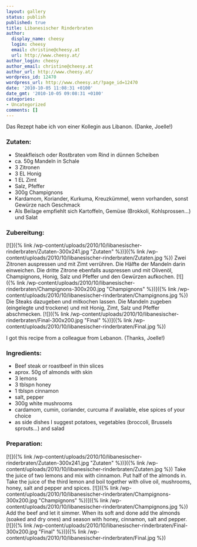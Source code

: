 ```yaml
---
layout: gallery
status: publish
published: true
title: Libanesischer Rinderbraten
author:
  display_name: cheesy
  login: cheesy
  email: christine@cheesy.at
  url: http://www.cheesy.at/
author_login: cheesy
author_email: christine@cheesy.at
author_url: http://www.cheesy.at/
wordpress_id: 12470
wordpress_url: http://www.cheesy.at/?page_id=12470
date: '2010-10-05 11:08:31 +0100'
date_gmt: '2010-10-05 09:08:31 +0100'
categories:
- Uncategorized
comments: []
---
```

<!--:de-->Das Rezept habe ich von einer Kollegin aus Libanon. (Danke, Joelle!)
### Zutaten:
- Steakfleisch oder Rostbraten vom Rind in dünnen Scheiben
- ca. 50g Mandeln in Schale
- 3 Zitronen
- 3 EL Honig
- 1 EL Zimt
- Salz, Pfeffer
- 300g Champignons
- Kardamom, Koriander, Kurkuma, Kreuzkümmel, wenn vorhanden, sonst Gewürze nach Geschmack
- Als Beilage empfiehlt sich Kartoffeln, Gemüse (Brokkoli, Kohlsprossen...) und Salat
### Zubereitung:
[![]({% link /wp-content/uploads/2010/10/libanesischer-rinderbraten/Zutaten-300x241.jpg "Zutaten" %})]({% link /wp-content/uploads/2010/10/libanesischer-rinderbraten/Zutaten.jpg %})
Zwei Zitronen auspressen und mit Zimt verrühren. Die Hälfte der Mandeln darin einweichen. Die dritte Zitrone ebenfalls auspressen und mit Olivenöl, Champignons, Honig, Salz und Pfeffer und den Gewürzen aufkochen.
[![]({% link /wp-content/uploads/2010/10/libanesischer-rinderbraten/Champignons-300x200.jpg "Champignons" %})]({% link /wp-content/uploads/2010/10/libanesischer-rinderbraten/Champignons.jpg %})
Die Steaks dazugeben und mitkochen lassen. Die Mandeln zugeben (eingelegte und trockene) und mit Honig, Zimt, Salz und Pfeffer abschmecken.
[![]({% link /wp-content/uploads/2010/10/libanesischer-rinderbraten/Final-300x200.jpg "Final" %})]({% link /wp-content/uploads/2010/10/libanesischer-rinderbraten/Final.jpg %})
<!--:--><!--:en-->I got this recipe from a colleague from Lebanon. (Thanks, Joelle!)
### Ingredients:
- Beef steak or roastbeef in thin slices
- aprox. 50g of almonds with skin
- 3 lemons
- 3 tblspn honey
- 1 tblspn cinnamon
- salt, pepper
- 300g white mushrooms
- cardamom, cumin, coriander, curcuma if available, else spices of your choice
- as side dishes I suggest potatoes, vegetables (broccoli, Brussels sprouts...) and salad
### Preparation:
[![]({% link /wp-content/uploads/2010/10/libanesischer-rinderbraten/Zutaten-300x241.jpg "Zutaten" %})]({% link /wp-content/uploads/2010/10/libanesischer-rinderbraten/Zutaten.jpg %})
Take the juice of two lemons and mix with cinnamon. Put half of the almonds in. Take the juice of the third lemon and boil together with olive oil, mushrooms, honey, salt and pepper and spices.
[![]({% link /wp-content/uploads/2010/10/libanesischer-rinderbraten/Champignons-300x200.jpg "Champignons" %})]({% link /wp-content/uploads/2010/10/libanesischer-rinderbraten/Champignons.jpg %})
Add the beef and let it simmer. When its soft and done add the almonds (soaked and dry ones) and season with honey, cinnamon, salt and pepper.
[![]({% link /wp-content/uploads/2010/10/libanesischer-rinderbraten/Final-300x200.jpg "Final" %})]({% link /wp-content/uploads/2010/10/libanesischer-rinderbraten/Final.jpg %})<!--:-->
